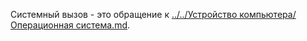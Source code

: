 Системный вызов - это обращение к [../../Устройство компьютера/Операционная система.md](../../Устройство%20компьютера/Операционная%20система.md).